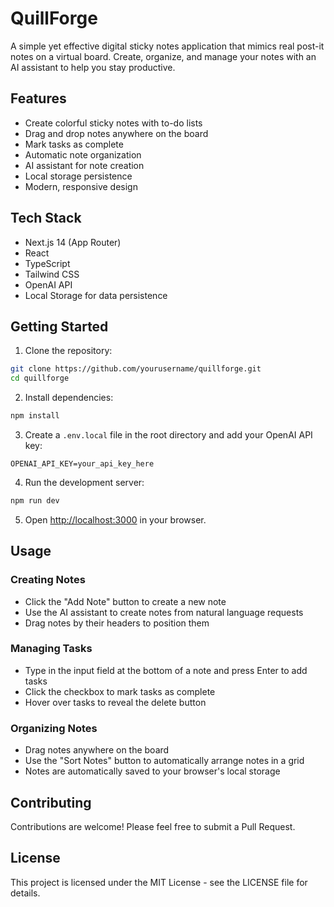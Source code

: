 # QuillForge

A simple yet effective digital sticky notes application that mimics real post-it notes on a virtual board. Create, organize, and manage your notes with an AI assistant to help you stay productive.

## Features

- Create colorful sticky notes with to-do lists
- Drag and drop notes anywhere on the board
- Mark tasks as complete
- Automatic note organization
- AI assistant for note creation
- Local storage persistence
- Modern, responsive design

## Tech Stack

- Next.js 14 (App Router)
- React
- TypeScript
- Tailwind CSS
- OpenAI API
- Local Storage for data persistence

## Getting Started

1. Clone the repository:
```bash
git clone https://github.com/yourusername/quillforge.git
cd quillforge
```

2. Install dependencies:
```bash
npm install
```

3. Create a `.env.local` file in the root directory and add your OpenAI API key:
```
OPENAI_API_KEY=your_api_key_here
```

4. Run the development server:
```bash
npm run dev
```

5. Open [http://localhost:3000](http://localhost:3000) in your browser.

## Usage

### Creating Notes
- Click the "Add Note" button to create a new note
- Use the AI assistant to create notes from natural language requests
- Drag notes by their headers to position them

### Managing Tasks
- Type in the input field at the bottom of a note and press Enter to add tasks
- Click the checkbox to mark tasks as complete
- Hover over tasks to reveal the delete button

### Organizing Notes
- Drag notes anywhere on the board
- Use the "Sort Notes" button to automatically arrange notes in a grid
- Notes are automatically saved to your browser's local storage

## Contributing

Contributions are welcome! Please feel free to submit a Pull Request.

## License

This project is licensed under the MIT License - see the LICENSE file for details.
